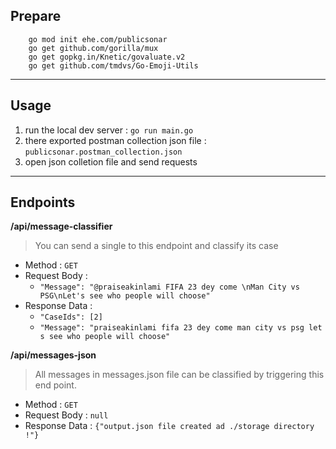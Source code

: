 
## Prepare 
```
    go mod init ehe.com/publicsonar
    go get github.com/gorilla/mux
    go get gopkg.in/Knetic/govaluate.v2
    go get github.com/tmdvs/Go-Emoji-Utils
```

---

## Usage 

1. run the local dev server : `go run main.go`
2. there exported postman collection json file : `publicsonar.postman_collection.json`
3. open json colletion file and send requests

---

## Endpoints

**/api/message-classifier**

> You can send a single to this endpoint and classify its case
- Method : `GET`
- Request Body : 
  - `"Message": "@praiseakinlami FIFA 23 dey come \nMan City vs PSG\nLet's see who people will choose"`
- Response Data :
  - `"CaseIds": [2]`
  - `"Message": "praiseakinlami fifa 23 dey come man city vs psg let s see who people will choose"`


**/api/messages-json**

> All messages in messages.json file can be classified by triggering this end point.
- Method : `GET`
- Request Body : `null`
- Response Data : `{"output.json file created ad ./storage directory !"}`

